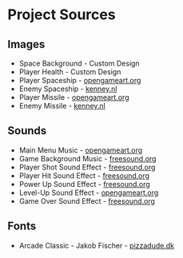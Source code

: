# Project Sources

## Images

* Space Background - Custom Design
* Player Health - Custom Design
* Player Spaceship - [opengameart.org](https://opengameart.org/content/space-starter-kit)
* Enemy Spaceship - [kenney.nl](https://kenney.nl/assets/space-shooter-extension)
* Player Missile - [opengameart.org](https://opengameart.org/content/space-starter-kit)
* Enemy Missile - [kenney.nl](https://kenney.nl/assets/space-shooter-extension)

## Sounds

* Main Menu Music - [opengameart.org](https://opengameart.org/content/space-music-out-there)
* Game Background Music - [freesound.org](https://freesound.org/people/yummie/sounds/410574/)
* Player Shot Sound Effect - [freesound.org](https://freesound.org/people/Mattix/sounds/413057/)
* Player Hit Sound Effect - [freesound.org](https://freesound.org/people/notchfilter/sounds/43696/)
* Power Up Sound Effect - [freesound.org](https://freesound.org/people/swordmaster767/sounds/397819/)
* Level-Up Sound Effect - [opengameart.org](https://opengameart.org/content/512-sound-effects-8-bit-style)
* Game Over Sound Effect - [freesound.org](https://freesound.org/people/noirenex/sounds/159408/)

## Fonts

* Arcade Classic - Jakob Fischer - [pizzadude.dk](http://pizzadude.dk/site/)
